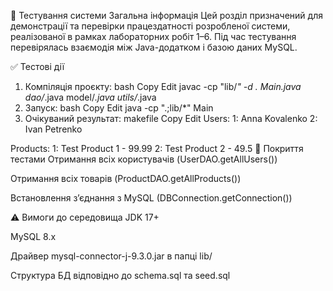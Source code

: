 🧪 Тестування системи
Загальна інформація
Цей розділ призначений для демонстрації та перевірки працездатності розробленої системи, реалізованої в рамках лабораторних робіт 1–6. Під час тестування перевірялась взаємодія між Java-додатком і базою даних MySQL.

✅ Тестові дії
1. Компіляція проєкту:
bash
Copy
Edit
javac -cp "lib/*" -d . Main.java dao/*.java model/*.java utils/*.java
2. Запуск:
bash
Copy
Edit
java -cp ".;lib/*" Main
3. Очікуваний результат:
makefile
Copy
Edit
Users:
1: Anna Kovalenko
2: Ivan Petrenko

Products:
1: Test Product 1 - 99.99
2: Test Product 2 - 49.5
🔎 Покриття тестами
Отримання всіх користувачів (UserDAO.getAllUsers())

Отримання всіх товарів (ProductDAO.getAllProducts())

Встановлення з’єднання з MySQL (DBConnection.getConnection())

⚠️ Вимоги до середовища
JDK 17+

MySQL 8.x

Драйвер mysql-connector-j-9.3.0.jar в папці lib/

Структура БД відповідно до schema.sql та seed.sql


